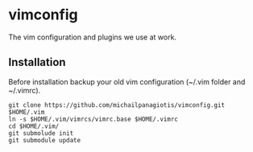 vimconfig
=========

The vim configuration and plugins we use at work. 


Installation
------------

Before installation backup your old vim configuration (~/.vim folder and ~/.vimrc).

    git clone https://github.com/michailpanagiotis/vimconfig.git $HOME/.vim
    ln -s $HOME/.vim/vimrcs/vimrc.base $HOME/.vimrc
    cd $HOME/.vim/
    git submolude init
    git submodule update


